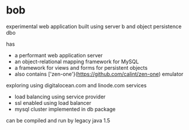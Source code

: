 # bob
experimental web application built using server b and object persistence dbo

has
* a performant web application server
* an object-relational mapping framework for MySQL
* a framework for views and forms for persistent objects
* also contains ['zen-one'}(https://github.com/calint/zen-one) emulator 

exploring using digitalocean.com and linode.com services
  - load balancing using service provider
  - ssl enabled using load balancer
  - mysql cluster implemented in db package

can be compiled and run by legacy java 1.5
